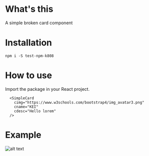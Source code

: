 
# What's this
A simple broken card component

# Installation
```
npm i -S test-npm-k808
```

# How to use
Import the package in your React project.
```
  <SimpleCard
    cimg="https://www.w3schools.com/bootstrap4/img_avatar3.png"
    cname="KEI"
    cdesc="Hello lorem"
  />
```

# Example
![alt text](https://puu.sh/DPUnU/c361ee819b.png "image")
